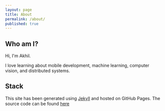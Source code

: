 ```yaml
---
layout: page
title: About
permalink: /about/
published: true
---
```


## Who am I?

Hi, I'm Akhil.

I love learning about mobile development, machine learning, computer vision, and distributed systems.

## Stack
This site has been generated using [Jekyll](http://jekyllrb.com/) and hosted on GitHub Pages. The source code can be found [here](https://github.com/akhilcacharya/akhilcacharya.github.io)
